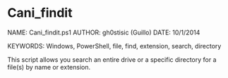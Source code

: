 Cani_findit
============

NAME: Cani_findit.ps1
AUTHOR: gh0stisic (Guillo)
DATE: 10/1/2014

KEYWORDS: Windows, PowerShell, file, find, extension, search, directory

This script allows you search an entire drive or a specific directory for a file(s) by name or extension.
